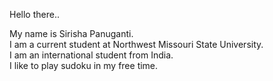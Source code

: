 Hello there..

My name is Sirisha Panuganti. <br>
I am a current student at Northwest Missouri State University. <br>
I am an international student from India. <br>
I like to play sudoku in my free time.

